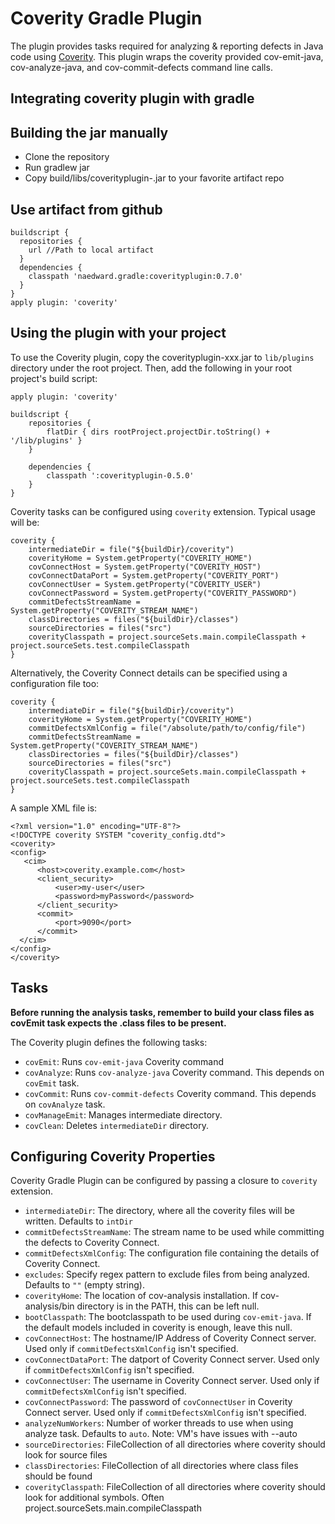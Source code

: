 # Coverity Gradle Plugin

The plugin provides tasks required for analyzing & reporting defects in Java code using [Coverity](http://www.coverity.com/).
This plugin wraps the coverity provided cov-emit-java, cov-analyze-java, and cov-commit-defects command line calls.

## Integrating coverity plugin with gradle
Building the jar manually
-------------------------
* Clone the repository
* Run gradlew jar
* Copy build/libs/coverityplugin-<version>.jar to your favorite artifact repo

Use artifact from github
------------------------

    buildscript {
      repositories {
        url //Path to local artifact
      }
      dependencies {
        classpath 'naedward.gradle:coverityplugin:0.7.0'
      }
    }
    apply plugin: 'coverity'

## Using the plugin with your project

To use the Coverity plugin, copy the coverityplugin-xxx.jar to `lib/plugins` directory under the root project. Then, add the following in your root project's build script:

    apply plugin: 'coverity'

    buildscript {
        repositories {
            flatDir { dirs rootProject.projectDir.toString() + '/lib/plugins' }
        }

        dependencies {
            classpath ':coverityplugin-0.5.0'
        }
    }


Coverity tasks can be configured using `coverity` extension. Typical usage will be:

    coverity {
        intermediateDir = file("${buildDir}/coverity")
        coverityHome = System.getProperty("COVERITY_HOME")
        covConnectHost = System.getProperty("COVERITY_HOST")
        covConnectDataPort = System.getProperty("COVERITY_PORT")
        covConnectUser = System.getProperty("COVERITY_USER")
        covConnectPassword = System.getProperty("COVERITY_PASSWORD")
        commitDefectsStreamName = System.getProperty("COVERITY_STREAM_NAME")
        classDirectories = files("${buildDir}/classes")
        sourceDirectories = files("src")
        coverityClasspath = project.sourceSets.main.compileClasspath + project.sourceSets.test.compileClasspath
    }

Alternatively, the Coverity Connect details can be specified using a configuration file too:

    coverity {
        intermediateDir = file("${buildDir}/coverity")
        coverityHome = System.getProperty("COVERITY_HOME")
        commitDefectsXmlConfig = file("/absolute/path/to/config/file")
        commitDefectsStreamName = System.getProperty("COVERITY_STREAM_NAME")
        classDirectories = files("${buildDir}/classes")
        sourceDirectories = files("src")
        coverityClasspath = project.sourceSets.main.compileClasspath + project.sourceSets.test.compileClasspath
    }

A sample XML file is:

    <?xml version="1.0" encoding="UTF-8"?>
    <!DOCTYPE coverity SYSTEM "coverity_config.dtd">
    <coverity>
    <config>
       <cim>
          <host>coverity.example.com</host>
          <client_security>
              <user>my-user</user>
              <password>myPassword</password>
          </client_security>
          <commit>
              <port>9090</port>
          </commit>
      </cim>
    </config>
    </coverity>


## Tasks

**Before running the analysis tasks, remember to build your class files as covEmit task expects the .class files to be present.**

The Coverity plugin defines the following tasks:

* `covEmit`: Runs `cov-emit-java` Coverity command
* `covAnalyze`: Runs `cov-analyze-java` Coverity command. This depends on `covEmit` task.
* `covCommit`: Runs `cov-commit-defects` Coverity command. This depends on `covAnalyze` task.
* `covManageEmit`: Manages intermediate directory.
* `covClean`: Deletes `intermediateDir` directory.

## Configuring Coverity Properties

Coverity Gradle Plugin can be configured by passing a closure to `coverity` extension.

* `intermediateDir`: The directory, where all the coverity files will be written. Defaults to `intDir`
* `commitDefectsStreamName`: The stream name to be used while committing the defects to Coverity Connect.
* `commitDefectsXmlConfig`: The configuration file containing the details of Coverity Connect.
* `excludes`: Specify regex pattern to exclude files from being analyzed. Defaults to `""` (empty string).
* `coverityHome`: The location of cov-analysis installation. If cov-analysis/bin directory is in the PATH,
 this can be left null.
* `bootClasspath`: The bootclasspath to be used during `cov-emit-java`. If the default models included in
 coverity is enough, leave this null.
* `covConnectHost`: The hostname/IP Address of Coverity Connect server. Used only if `commitDefectsXmlConfig` isn't specified.
* `covConnectDataPort`: The datport of Coverity Connect server. Used only if `commitDefectsXmlConfig` isn't specified.
* `covConnectUser`: The username in Coverity Connect server. Used only if `commitDefectsXmlConfig` isn't specified.
* `covConnectPassword`: The password of `covConnectUser` in Coverity Connect server. Used only if `commitDefectsXmlConfig` isn't specified.
* `analyzeNumWorkers`: Number of worker threads to use when using analyze task. Defaults to `auto`. Note: VM's have issues with --auto
* `sourceDirectories`: FileCollection of all directories where coverity should look for source files
* `classDirectories`: FileCollection of all directories where class files should be found
* `coverityClasspath`: FileCollection of all directories where coverity should look for additional symbols.  Often project.sourceSets.main.compileClasspath


